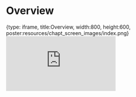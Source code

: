 # Overview
 
{type: iframe, title:Overview, width:800, height:600, poster:resources/chapt_screen_images/index.png}
![](https://hutchdatascience.org/Using_Leanpub/no_toc/index.html)
 

 
